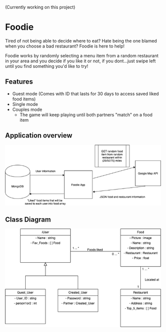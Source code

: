 (Currently working on this project)

# Foodie
Tired of not being able to decide where to eat? Hate being the one blamed when you choose a bad restaurant? Foodie is here to help! 

Foodie works by randomly selecting a menu item from a random restaurant in your area and you decide if you like it or not, if you dont...just swipe left until you find something you'd like to try!


## Features
* Guest mode (Comes with ID that lasts for 30 days to access saved liked food items)
* Single mode
* Couples mode
	* The game will keep playing until both partners "match" on a food item


## Application overview

![Program Overview](ProgramOverview.png?raw=true "Program Overview")





## Class Diagram

![Class Diagram](ClassDiagram.png?raw=true "Class Diagram")





